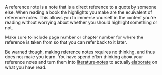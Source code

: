 A reference note is a note that is a direct reference to a quote by someone else. When reading a book the highlights you make are the equivalent of reference notes. This allows you to immerse yourself in the content you're reading without worrying about whether you should highlight something or not.

Make sure to include page number or chapter number for where the reference is taken from so that you can refer back to it later.

Be warned though, making reference notes requires no thinking, and thus does not make you learn. You have spend effort thinking about your reference notes and turn them into [literature-notes](literature-notes.md) to actually [elaborate](elaboration-best-way-to-learn.md) on what you have read.

